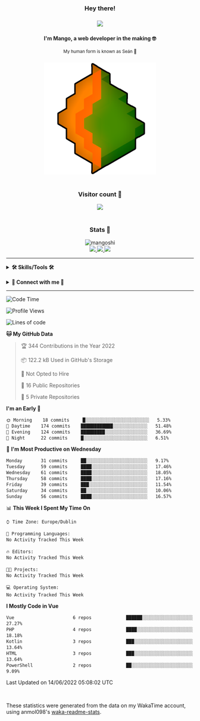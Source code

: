 
<div align="center"> 
	<h3>
		Hey there! 
	</h3>
	<h3 align="center">
		<img src="https://meritt-gifs.s3-us-west-1.amazonaws.com/nerd-life/mario-star.gif" width="32px">
	</h3>
	<h4 align="center">
		I'm Mango, a web developer in the making 🤓
	</h4>
	<sup>My human form is known as Seán 🧔</sup>
</div>

<br>

<div align="center">
	<img src="img/hexmango.png">
</div>

<br>

<div align="center">
	<h3>Visitor count 👀</h3>
	<img src="https://profile-counter.glitch.me/mangoshi/count.svg">
</div>

<br>

<div align="center">
	<h3>Stats 📃</h3>
	<img src="https://github-readme-streak-stats.herokuapp.com/?user=mangoshi&theme=dark" alt="mangoshi"/>
	<br>
	<a href="https://github.com/anuraghazra/github-readme-stats">
		<img src="https://github-readme-stats.vercel.app/api?username=mangoshi&show_icons=true&theme=dark&border_radius=1rem">
		<img src="https://github-readme-stats.vercel.app/api/wakatime?username=Mangoshi&theme=dark&border_radius=1rem">
		<img width="500" src="https://github-readme-stats.vercel.app/api/top-langs/?username=mangoshi&theme=dark&border_radius=1rem&layout=compact&exclude_repo=FunkyShapeGenerator&langs_count=8"/>
	</a>
</div>

<hr>

<details>
	<summary>
		<b>🛠 Skills/Tools 🛠</b>
	</summary>
	<br>
	<h5>Languages / Frameworks</h5>
	<table style="user-select:none;">
		<tr>
			<td align="center">
			HTML<br>
			<img src="https://cdn1.iconfinder.com/data/icons/logotypes/32/badge-html-5-512.png" alt="html5" width="40" height="40"/>
			</td>
			<td align="center">
			CSS
			<br>
			<img src="https://cdn1.iconfinder.com/data/icons/logotypes/32/badge-css-3-512.png" alt="css3" width="40" height="40"/>
			</td>
			<td align="center">
			JavaScript
			<br>
			<img src="https://raw.githubusercontent.com/devicons/devicon/master/icons/javascript/javascript-original.svg" alt="javascript" width="40" height="40"/>
			<td align="center">
			P5.js
			<br>
			<img src="https://blindedcyclops.neocities.org/p5js-icons/p5-sq-reverse-filled.png" alt="javascript" width="40" height="40"/>
			</td>
			<td align="center">
			Java
			<br>
			<img src="https://cdn.icon-icons.com/icons2/1381/PNG/512/java_93883.png" alt="java" width="40" height="40"/>
			</td>
			<td align="center">
			PHP
			<br>
			<img src="https://upload.wikimedia.org/wikipedia/commons/thumb/3/31/Webysther_20160423_-_Elephpant.svg/350px-Webysther_20160423_-_Elephpant.svg.png" alt="php" width="50" height="40"/>
			</td>
			<td align="center">
			MySQL
			<br>
			<img src="https://cdn.icon-icons.com/icons2/1381/PNG/512/mysqlworkbench_93532.png" alt="mysql" width="40" height="40"/>
			</td>
			<td align="center">
			Bootstrap
			<br>
			<img src="https://upload.wikimedia.org/wikipedia/commons/thumb/b/b2/Bootstrap_logo.svg/1280px-Bootstrap_logo.svg.png" alt="bootstrap" width="40" height="40"/>
			</td>
		</tr>
	</table>
	<h5>Editors / IDEs</h5>
	<table>
		<tr>
			<td align="center">VSCodium<br>
			<img src="https://raw.githubusercontent.com/VSCodium/vscodium/master/src/resources/linux/code.png" width="40" height="40"/>
			</td>
			<td align="center">IntelliJ<br>
			<img src="https://upload.wikimedia.org/wikipedia/commons/thumb/9/9c/IntelliJ_IDEA_Icon.svg/512px-IntelliJ_IDEA_Icon.svg.png" width="40" height="40"/>
			</td>
			<td align="center">WebStorm<br>
			<img src="https://upload.wikimedia.org/wikipedia/commons/thumb/7/71/WebStorm_Icon.png/600px-WebStorm_Icon.png" width="40" height="40"/>
			</td>
			<td align="center">PhpStorm<br>
			<img src="https://upload.wikimedia.org/wikipedia/commons/thumb/c/c9/PhpStorm_Icon.svg/512px-PhpStorm_Icon.svg.png" width="40" height="40"/>
			</td>
		</tr>
	</table>
	<h5>Non-programming Tools</h5>
	<table>
		<tr>
			<td align="center">
			Photoshop
			<br>
			<img src="https://cdn4.iconfinder.com/data/icons/logos-and-brands/512/23_Photoshop_Adobe_logo_logos-512.png" alt="photoshop" width="40" height="40"/>
			</td>
			<td align="center">
			Illustrator
			<br>
			<img src="https://cdn4.iconfinder.com/data/icons/logos-and-brands/512/11_Illustrator_Adobe_Ai_logo_logos-512.png" alt="illustrator" width="40" height="40"/> </td>
			<td align="center">
			Premiere Pro
			<br>
			<img src="https://cdn4.iconfinder.com/data/icons/logos-and-brands/512/8_Premier_Pro_Adobe_logo_logos-512.png" alt="premiere" width="40" height="40"/>
			</td>
			<td align="center">
			Audition
			<br>
			<img src="https://cdn4.iconfinder.com/data/icons/logos-and-brands/512/18_Audition_Adobe_logo_logos-512.png" alt="audition" width="40" height="40"/> 
			</td>
			<td align="center">
			Ableton Live
			<br>
			<img src="https://icon-library.com/images/ableton-live-9-icon/ableton-live-9-icon-12.jpg" alt="ableton" width="40" height="40"/> 
			</td>
			<td align="center">
			Bitwig Studio
			<br>
			<img src="https://icons.iconarchive.com/icons/papirus-team/papirus-apps/512/bitwig-studio-icon.png" alt="bitwig" width="40" height="40"/> 
			</td>
		</tr>
	</table>
</details>

<br>

<details>
	<summary>
		<b>🔗 Connect with me 🔗</b>
	</summary>
	<br>
	<table>
		<tr>
			<td align="center">
			LinkedIn<br>
			<a href="https://www.linkedin.com/in/sean-og-durack-monks/" target="blank">
			<img src="https://cdn1.iconfinder.com/data/icons/logotypes/32/square-linkedin-512.png" alt="linkedin" width="40" height="40"/>
			</a>
			</td>
			<td align="center">
			Codepen
			<br>
			<a href="https://codepen.io/mangoshi" target="blank">
			<img src="https://cdn3.iconfinder.com/data/icons/social-rounded-2/72/Codepen-512.png" alt="codepen" width="40" height="40"/>
			</a>
			</td>
			<td align="center">
			DEV
			<br>
			<a href="https://dev.to/mangoshi" target="blank">
			<img src="https://d2fltix0v2e0sb.cloudfront.net/dev-rainbow.svg" alt="dev" width="40" height="40"/>
			</a>
			</td>
			<td align="center">
			SoundCloud
			<br>
			<a href="https://soundcloud.com/mangoshi/tracks" target="blank">
			<img src="https://i1.sndcdn.com/artworks-000042378521-3r4zet-t500x500.jpg" alt="dev" width="40" height="40"/>
			</a>
			</td>
		</tr>
	</table>
</details>

<hr>

<!--START_SECTION:waka-->
![Code Time](http://img.shields.io/badge/Code%20Time-0%20secs-blue)

![Profile Views](http://img.shields.io/badge/Profile%20Views-0-blue)

![Lines of code](https://img.shields.io/badge/From%20Hello%20World%20I%27ve%20Written-253%20Thousand%20lines%20of%20code-blue)

**🐱 My GitHub Data** 

> 🏆 344 Contributions in the Year 2022
 > 
> 📦 122.2 kB Used in GitHub's Storage 
 > 
> 🚫 Not Opted to Hire
 > 
> 📜 16 Public Repositories 
 > 
> 🔑 5 Private Repositories  
 > 
**I'm an Early 🐤** 

```text
🌞 Morning    18 commits     █░░░░░░░░░░░░░░░░░░░░░░░░   5.33% 
🌆 Daytime    174 commits    ████████████░░░░░░░░░░░░░   51.48% 
🌃 Evening    124 commits    █████████░░░░░░░░░░░░░░░░   36.69% 
🌙 Night      22 commits     █░░░░░░░░░░░░░░░░░░░░░░░░   6.51%

```
📅 **I'm Most Productive on Wednesday** 

```text
Monday       31 commits     ██░░░░░░░░░░░░░░░░░░░░░░░   9.17% 
Tuesday      59 commits     ████░░░░░░░░░░░░░░░░░░░░░   17.46% 
Wednesday    61 commits     ████░░░░░░░░░░░░░░░░░░░░░   18.05% 
Thursday     58 commits     ████░░░░░░░░░░░░░░░░░░░░░   17.16% 
Friday       39 commits     ███░░░░░░░░░░░░░░░░░░░░░░   11.54% 
Saturday     34 commits     ██░░░░░░░░░░░░░░░░░░░░░░░   10.06% 
Sunday       56 commits     ████░░░░░░░░░░░░░░░░░░░░░   16.57%

```


📊 **This Week I Spent My Time On** 

```text
⌚︎ Time Zone: Europe/Dublin

💬 Programming Languages: 
No Activity Tracked This Week

🔥 Editors: 
No Activity Tracked This Week

🐱‍💻 Projects: 
No Activity Tracked This Week

💻 Operating System: 
No Activity Tracked This Week

```

**I Mostly Code in Vue** 

```text
Vue                      6 repos             ██████░░░░░░░░░░░░░░░░░░░   27.27% 
PHP                      4 repos             ████░░░░░░░░░░░░░░░░░░░░░   18.18% 
Kotlin                   3 repos             ███░░░░░░░░░░░░░░░░░░░░░░   13.64% 
HTML                     3 repos             ███░░░░░░░░░░░░░░░░░░░░░░   13.64% 
PowerShell               2 repos             ██░░░░░░░░░░░░░░░░░░░░░░░   9.09%

```



 Last Updated on 14/06/2022 05:08:02 UTC
<!--END_SECTION:waka-->

<br>

These statistics were generated from the data on my WakaTime account, using anmol098's [waka-readme-stats](https://github.com/anmol098/waka-readme-stats).

